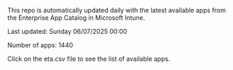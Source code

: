 This repo is automatically updated daily with the latest available apps from the Enterprise App Catalog in Microsoft Intune.

Last updated: Sunday 06/07/2025 00:00

Number of apps: 1440

Click on the eta.csv file to see the list of available apps.
